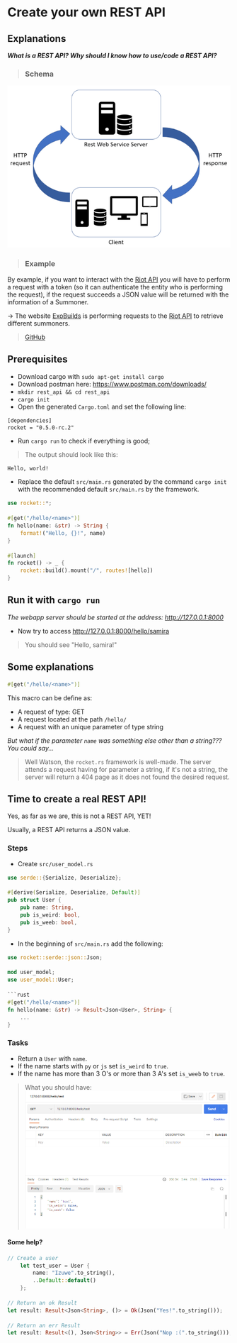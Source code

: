 # Create your own REST API

## Explanations
___What is a REST API? Why should I know how to use/code a REST API?___

> ### Schema
![Schema](rest_api_schema.png)

> ### Example
By example, if you want to interact with the <a href="https://developer.riotgames.com/apis">Riot API</a> you will have to perform a request with a token (so it can authenticate the entity who is performing the request), if the request succeeds a JSON value will be returned with the information of a Summoner.

-> The website <a href="http://exobuilds.cc">ExoBuilds</a> is performing requests to the <a href="https://developer.riotgames.com/apis">Riot API</a> to retrieve different summoners.
> <a href="https://github.com/ExoBuilds/Website">GitHub</a>


## Prerequisites
* Download cargo with `sudo apt-get install cargo`
* Download postman here: <https://www.postman.com/downloads/>
* `mkdir rest_api && cd rest_api`
* `cargo init`
* Open the generated `Cargo.toml` and set the following line:
```cargo
[dependencies]
rocket = "0.5.0-rc.2"

```
* Run `cargo run` to check if everything is good;
> The output should look like this:
```bash
Hello, world!
```

* Replace the default `src/main.rs` generated by the command `cargo init` with the recommended default `src/main.rs` by the framework.
```rust
use rocket::*;

#[get("/hello/<name>")]
fn hello(name: &str) -> String {
    format!("Hello, {}!", name)
}

#[launch]
fn rocket() -> _ {
    rocket::build().mount("/", routes![hello])
}
```

## Run it with `cargo run`
*The webapp server should be started at the address: <http://127.0.0.1:8000>*

* Now try to access <http://127.0.0.1:8000/hello/samira>
> You should see "Hello, samira!" 

## Some explanations
```rust
#[get("/hello/<name>")]
```
This macro can be define as:
* A request of type: GET
* A request located at the path `/hello/`
* A request with an unique parameter of type string

*But what if the parameter `name` was something else other than a string??? You could say...*
> Well Watson, the `rocket.rs` framework is well-made.
The server attends a request having for parameter a string, if it's not a string, the server will return a 404 page as it does not found the desired request.

## Time to create a real REST API!
Yes, as far as we are, this is not a REST API, YET!

Usually, a REST API returns a JSON value.

### Steps
* Create `src/user_model.rs`
```rust
use serde::{Serialize, Deserialize};

#[derive(Serialize, Deserialize, Default)]
pub struct User {
    pub name: String,
    pub is_weird: bool,
    pub is_weeb: bool,
}
```

* In the beginning of `src/main.rs` add the following:
```rust
use rocket::serde::json::Json;

mod user_model;
use user_model::User;

```rust
#[get("/hello/<name>")]
fn hello(name: &str) -> Result<Json<User>, String> {
    ...
}
```

### Tasks
* Return a `User` with `name`.
* If the name starts with `py` or `js` set `is_weird` to `true`.
* If the name has more than 3 O's or more than 3 A's set `is_weeb` to `true`.

> What you should have:
![Schema](example_response.png)


#### Some help?
```rust
// Create a user
    let test_user = User {
        name: "Izuwe".to_string(),
        ..Default::default()
    };

// Return an ok Result
let result: Result<Json<String>, ()> = Ok(Json("Yes!".to_string()));

// Return an err Result
let result: Result<(), Json<String>> = Err(Json("Nop :(".to_string()));
```
